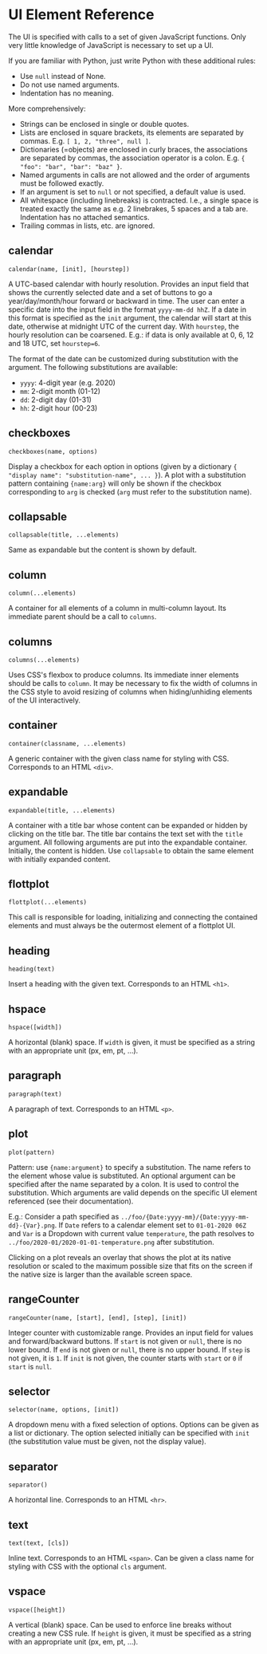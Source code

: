 # UI Element Reference

The UI is specified with calls to a set of given JavaScript functions.
Only very little knowledge of JavaScript is necessary to set up a UI.

If you are familiar with Python, just write Python with these additional rules:

- Use `null` instead of None.
- Do not use named arguments.
- Indentation has no meaning.

More comprehensively:

- Strings can be enclosed in single or double quotes.
- Lists are enclosed in square brackets, its elements are separated by commas.
  E.g. `[ 1, 2, "three", null ]`.
- Dictionaries (=objects) are enclosed in curly braces, the associations are separated by commas, the association operator is a colon.
  E.g. `{ "foo": "bar", "bar": "baz" }`.
- Named arguments in calls are not allowed and the order of arguments must be followed exactly.
- If an argument is set to `null` or not specified, a default value is used.
- All whitespace (including linebreaks) is contracted.
  I.e., a single space is treated exactly the same as e.g. 2 linebrakes, 5 spaces and a tab are.
  Indentation has no attached semantics.
- Trailing commas in lists, etc. are ignored.


## calendar

    calendar(name, [init], [hourstep])

A UTC-based calendar with hourly resolution.
Provides an input field that shows the currently selected date and a set of buttons to go a year/day/month/hour forward or backward in time.
The user can enter a specific date into the input field in the format `yyyy-mm-dd hhZ`.
If a date in this format is specified as the `init` argument, the calendar will start at this date, otherwise at midnight UTC of the current day.
With `hourstep`, the hourly resolution can be coarsened.
E.g.: if data is only available at 0, 6, 12 and 18 UTC, set `hourstep=6`.

The format of the date can be customized during substitution with the argument.
The following substitutions are available:

- `yyyy`: 4-digit year (e.g. 2020)
- `mm`: 2-digit month (01-12)
- `dd`: 2-digit day (01-31)
- `hh`: 2-digit hour (00-23)


## checkboxes

    checkboxes(name, options)

Display a checkbox for each option in options (given by a dictionary `{ "display name": "substitution-name", ... }`).
A plot with a substitution pattern containing `{name:arg}` will only be shown if the checkbox corresponding to `arg` is checked (`arg` must refer to the substitution name).


## collapsable

    collapsable(title, ...elements)

Same as expandable but the content is shown by default.


## column

    column(...elements)

A container for all elements of a column in multi-column layout.
Its immediate parent should be a call to `columns`.


## columns

    columns(...elements)

Uses CSS's flexbox to produce columns.
Its immediate inner elements should be calls to `column`.
It may be necessary to fix the width of columns in the CSS style to avoid resizing of columns when hiding/unhiding elements of the UI interactively.


## container

    container(classname, ...elements)

A generic container with the given class name for styling with CSS.
Corresponds to an HTML `<div>`.


## expandable

    expandable(title, ...elements)

A container with a title bar whose content can be expanded or hidden by clicking on the title bar.
The title bar contains the text set with the `title` argument.
All following arguments are put into the expandable container.
Initially, the content is hidden.
Use `collapsable` to obtain the same element with initially expanded content.


## flottplot

    flottplot(...elements)

This call is responsible for loading, initializing and connecting the contained elements and must always be the outermost element of a flottplot UI.


## heading

    heading(text)

Insert a heading with the given text.
Corresponds to an HTML `<h1>`.


## hspace

    hspace([width])

A horizontal (blank) space.
If `width` is given, it must be specified as a string with an appropriate unit (px, em, pt, ...).


## paragraph

    paragraph(text)

A paragraph of text.
Corresponds to an HTML `<p>`.


## plot

    plot(pattern)

Pattern: use `{name:argument}` to specify a substitution.
The name refers to the element whose value is substituted.
An optional argument can be specified after the name separated by a colon.
It is used to control the substitution.
Which arguments are valid depends on the specific UI element referenced (see their documentation).

E.g.: Consider a path specified as `../foo/{Date:yyyy-mm}/{Date:yyyy-mm-dd}-{Var}.png`. If `Date` refers to a calendar element set to `01-01-2020 06Z` and `Var` is a Dropdown with current value `temperature`, the path resolves to `../foo/2020-01/2020-01-01-temperature.png` after substitution.

Clicking on a plot reveals an overlay that shows the plot at its native resolution or scaled to the maximum possible size that fits on the screen if the native size is larger than the available screen space.


## rangeCounter

    rangeCounter(name, [start], [end], [step], [init])

Integer counter with customizable range.
Provides an input field for values and forward/backward buttons.
If `start` is not given or `null`, there is no lower bound.
If `end` is not given or `null`, there is no upper bound.
If `step` is not given, it is `1`.
If `init` is not given, the counter starts with `start` or `0` if `start` is `null`.


## selector

    selector(name, options, [init])

A dropdown menu with a fixed selection of options.
Options can be given as a list or dictionary.
The option selected initially can be specified with `init` (the substitution value must be given, not the display value).


## separator

    separator()

A horizontal line.
Corresponds to an HTML `<hr>`.


## text

    text(text, [cls])

Inline text.
Corresponds to an HTML `<span>`.
Can be given a class name for styling with CSS with the optional `cls` argument.


## vspace

    vspace([height])

A vertical (blank) space.
Can be used to enforce line breaks without creating a new CSS rule.
If `height` is given, it must be specified as a string with an appropriate unit (px, em, pt, ...).

